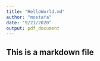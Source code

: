 ```yaml
---
title: "HelloWorld.md"
author: "mostafa"
date: "9/21/2020"
output: pdf_document
---
```




## This is a markdown file


